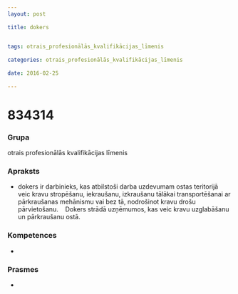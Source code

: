 ```yaml
---
layout: post
    
title: dokers

    
tags: otrais_profesionālās_kvalifikācijas_līmenis
    
categories: otrais_profesionālās_kvalifikācijas_līmenis
    
date: 2016-02-25
    
---
```

# 834314

### Grupa
otrais profesionālās kvalifikācijas līmenis


### Apraksts

*  dokers ir darbinieks, kas atbilstoši darba uzdevumam ostas teritorijā veic kravu stropēšanu, iekraušanu, izkraušanu tālākai transportēšanai ar pārkraušanas mehānismu vai bez tā, nodrošinot kravu drošu pārvietošanu.     Dokers strādā uzņēmumos, kas veic kravu uzglabāšanu un pārkraušanu ostā.

### Kompetences

* 

### Prasmes 
* 